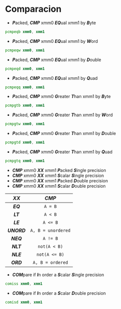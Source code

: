 # Comparacion
* ***P***acked, ***CMP*** xmm0 ***EQ***ual xmm1 by ***B***yte
```asm
pcmpeqb xmm0, xmm1
```
* ***P***acked, ***CMP*** xmm0 ***EQ***ual xmm1 by ***W***ord
```asm
pcmpeqw xmm0, xmm1
```
* ***P***acked, ***CMP*** xmm0 ***EQ***ual xmm1 by ***D***ouble
```asm
pcmpeqd xmm0, xmm1
```
* ***P***acked, ***CMP*** xmm0 ***EQ***ual xmm1 by ***Q***uad
```asm
pcmpeqq xmm0, xmm1
```
* ***P***acked, ***CMP*** xmm0 ***G***reater ***T***han xmm1 by ***B***yte
```asm
pcmpgtb xmm0, xmm1
```
* ***P***acked, ***CMP*** xmm0 ***G***reater ***T***han xmm1 by ***W***ord
```asm
pcmpgtw xmm0, xmm1
```
* ***P***acked, ***CMP*** xmm0 ***G***reater ***T***han xmm1 by ***D***ouble
```asm
pcmpgtd xmm0, xmm1
```
* ***P***acked, ***CMP*** xmm0 ***G***reater ***T***han xmm1 by ***Q***uad
```asm
pcmpgtq xmm0, xmm1
```
* ***CMP*** xmm0 ***XX*** xmm1 ***P***acked ***S***ingle precision
* ***CMP*** xmm0 ***XX*** xmm1 ***S***calar ***S***ingle precision
* ***CMP*** xmm0 ***XX*** xmm1 ***P***acked ***D***ouble precision
* ***CMP*** xmm0 ***XX*** xmm1 ***S***calar ***D***ouble precision

| ***XX*** | ***CMP*** |
| :---: | :---: |
| ***EQ*** | `A = B` |
| ***LT*** | `A < B` |
| ***LE*** | `A <= B` |
| ***UNORD*** | `A, B = unordered` |
| ***NEQ*** | `A != B` |
| ***NLT*** | `not(A < B)` |
| ***NLE*** | `not(A <= B)` |
| ***ORD*** | `A, B = ordered` |

* ***COM***pare if ***I***n order a ***S***calar ***S***ingle precision
```asm
comiss xmm0, xmm1
```
* ***COM***pare if ***I***n order a ***S***calar ***D***ouble precision
```asm
comisd xmm0, xmm1
```
